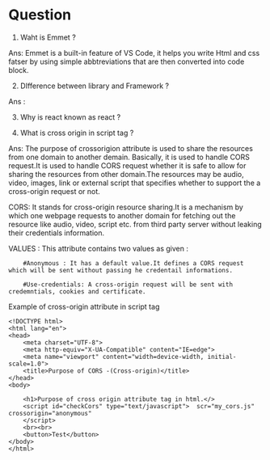 # Question

1. Waht is Emmet ?

Ans: Emmet is a built-in feature of VS Code, it helps you write Html and css fatser by using simple abbtreviations that are then converted into code block.

2. DIfference between library and Framework ?

Ans :

3. Why is react known as react ?

4. What is cross origin in script tag ?

Ans: The purpose of crossorigion attribute is used to share the resources from one domain to another demain.
Basically, it is used to handle CORS request.It is used to handle CORS request whether it is safe to allow for sharing the resources from other domain.The resources may be audio, video, images, link or external script that specifies whether to support the a cross-origin request or not.

CORS: It stands for cross-origin resource sharing.It is a mechanism by which one webpage requests to another domain for fetching out the resource like audio, video, script etc. from third party server without leaking their credentials information.

VALUES : This attribute contains two values as given :

        #Anonymous : It has a default value.It defines a CORS request which will be sent without passing he credentail informations.

        #Use-credentials: A cross-origin request will be sent with credemntials, cookies and certificate.

Example of cross-origin attribute in script tag

    <!DOCTYPE html>
    <html lang="en">
    <head>
        <meta charset="UTF-8">
        <meta http-equiv="X-UA-Compatible" content="IE=edge">
        <meta name="viewport" content="width=device-width, initial-scale=1.0">
        <title>Purpose of CORS -(Cross-origin)</title>
    </head>
    <body>

        <h1>Purpose of cross origin attribute tag in html.</>
        <script id="checkCors" type="text/javascript">  scr="my_cors.js"  crossorigin="anonymous"
        </script>
        <br><br>
        <button>Test</button>
    </body>
    </html>
